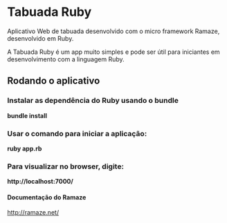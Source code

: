 # Tabuada Ruby
Aplicativo Web de tabuada desenvolvido com o micro framework Ramaze, desenvolvido em Ruby.

A Tabuada Ruby é um app muito simples e pode ser útil para iniciantes em desenvolvimento com a linguagem Ruby.

## Rodando o aplicativo

### Instalar as dependência do Ruby usando o bundle

**bundle install** 


### Usar o comando para iniciar a aplicação:

**ruby app.rb**

### Para visualizar no browser, digite:

**http://localhost:7000/**

#### Documentação do Ramaze 

http://ramaze.net/
